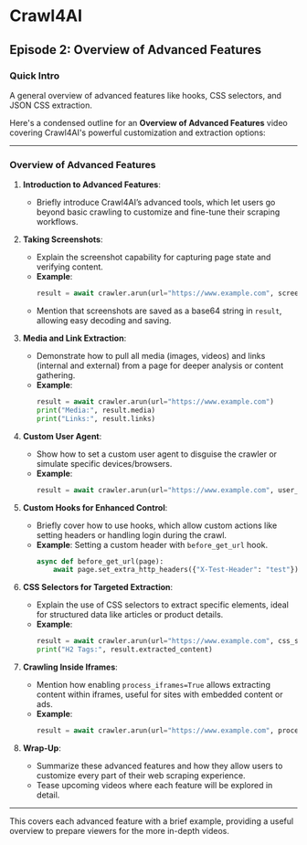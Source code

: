 # Crawl4AI

## Episode 2: Overview of Advanced Features

### Quick Intro
A general overview of advanced features like hooks, CSS selectors, and JSON CSS extraction.

Here's a condensed outline for an **Overview of Advanced Features** video covering Crawl4AI's powerful customization and extraction options:

---

### **Overview of Advanced Features**

1) **Introduction to Advanced Features**:
 
   - Briefly introduce Crawl4AI’s advanced tools, which let users go beyond basic crawling to customize and fine-tune their scraping workflows.

2) **Taking Screenshots**:
 
   - Explain the screenshot capability for capturing page state and verifying content.
   - **Example**:
      ```python
      result = await crawler.arun(url="https://www.example.com", screenshot=True)
      ```
   - Mention that screenshots are saved as a base64 string in `result`, allowing easy decoding and saving.

3) **Media and Link Extraction**:
 
   - Demonstrate how to pull all media (images, videos) and links (internal and external) from a page for deeper analysis or content gathering.
   - **Example**:
      ```python
      result = await crawler.arun(url="https://www.example.com")
      print("Media:", result.media)
      print("Links:", result.links)
      ```

4) **Custom User Agent**:
 
   - Show how to set a custom user agent to disguise the crawler or simulate specific devices/browsers.
   - **Example**:
      ```python
      result = await crawler.arun(url="https://www.example.com", user_agent="Mozilla/5.0 (compatible; MyCrawler/1.0)")
      ```

5) **Custom Hooks for Enhanced Control**:
 
   - Briefly cover how to use hooks, which allow custom actions like setting headers or handling login during the crawl.
   - **Example**: Setting a custom header with `before_get_url` hook.
      ```python
      async def before_get_url(page):
          await page.set_extra_http_headers({"X-Test-Header": "test"})
      ```

6) **CSS Selectors for Targeted Extraction**:
 
   - Explain the use of CSS selectors to extract specific elements, ideal for structured data like articles or product details.
   - **Example**:
      ```python
      result = await crawler.arun(url="https://www.example.com", css_selector="h2")
      print("H2 Tags:", result.extracted_content)
      ```

7) **Crawling Inside Iframes**:
 
   - Mention how enabling `process_iframes=True` allows extracting content within iframes, useful for sites with embedded content or ads.
   - **Example**:
      ```python
      result = await crawler.arun(url="https://www.example.com", process_iframes=True)
      ```

8) **Wrap-Up**:
 
   - Summarize these advanced features and how they allow users to customize every part of their web scraping experience.
   - Tease upcoming videos where each feature will be explored in detail.

---

This covers each advanced feature with a brief example, providing a useful overview to prepare viewers for the more in-depth videos.